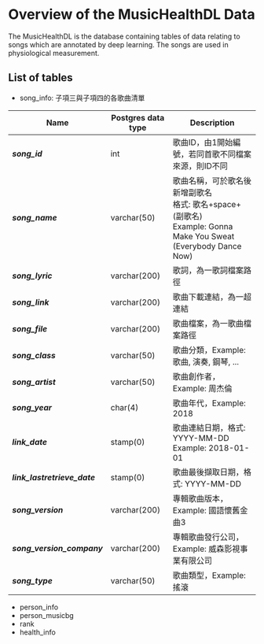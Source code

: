 ﻿# Overview of the MusicHealthDL Data
The MusicHealthDL is the database containing tables of data relating to songs which are annotated by deep learning. The songs are used in physiological measurement.  

## List of tables
* song_info: 子項三與子項四的各歌曲清單
	
| Name                         | Postgres data type | Description                                                                                                           |
|------------------------------|--------------------|-----------------------------------------------------------------------------------------------------------------------|
| ***song_id***                | int                | 歌曲ID，由1開始編號，若同首歌不同檔案來源，則ID不同                                                                   |
| ***song_name***              | varchar(50)        | 歌曲名稱，可於歌名後新增副歌名 <br>格式: 歌名+space+(副歌名) <br>Example: Gonna Make You Sweat (Everybody Dance Now)  |
| ***song_lyric***             | varchar(200)       | 歌詞，為一歌詞檔案路徑                                                                                                |
| ***song_link***              | varchar(200)       | 歌曲下載連結，為一超連結                                                                                              |
| ***song_file***              | varchar(200)       | 歌曲檔案，為一歌曲檔案路徑                                                                                            |
| ***song_class***             | varchar(50)        | 歌曲分類，Example: 歌曲, 演奏, 鋼琴, ...                                                                              |
| ***song_artist***            | varchar(50)        | 歌曲創作者，Example: 周杰倫                                                                                           |
| ***song_year***              | char(4)            | 歌曲年代，Example: 2018                                                                                               |
| ***link_date***              | stamp(0)           | 歌曲連結日期，格式: YYYY-MM-DD <br>Example: 2018-01-01                                                                |
| ***link_lastretrieve_date*** | stamp(0)           | 歌曲最後擷取日期，格式: YYYY-MM-DD                                                                                    |
| ***song_version***           | varchar(200)       | 專輯歌曲版本，Example: 國語懷舊金曲3                                                                                  |
| ***song_version_company***   | varchar(200)       | 專輯歌曲發行公司，Example: 威森影視事業有限公司                                                                       |
| ***song_type***              | varchar(50)        | 歌曲類型，Example: 搖滾                                                                                               |

    
* person_info
* person_musicbg
* rank
* health_info

